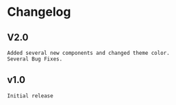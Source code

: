 # Changelog

## V2.0
	Added several new components and changed theme color.
	Several Bug Fixes.
## v1.0
	Initial release